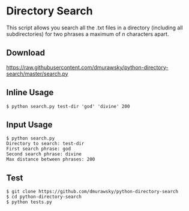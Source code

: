 # Directory Search

This script allows you search all the .txt files in a directory (including all subdirectories) for two phrases a maximum of _n_ characters apart.

## Download
https://raw.githubusercontent.com/dmurawsky/python-directory-search/master/search.py

## Inline Usage
```shell
$ python search.py test-dir 'god' 'divine' 200
```

## Input Usage
```shell
$ python search.py
Directory to search: test-dir
First search phrase: god
Second search phrase: divine
Max distance between phrases: 200
```

## Test
```shell
$ git clone https://github.com/dmurawsky/python-directory-search
$ cd python-directory-search
$ python tests.py
```
